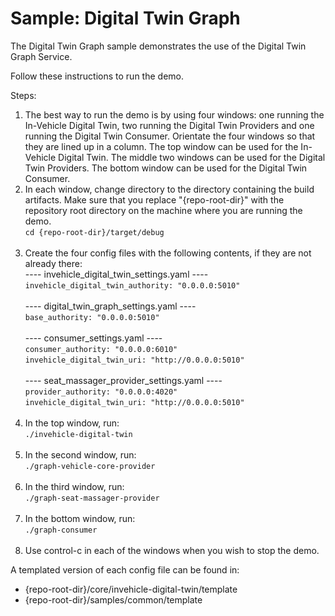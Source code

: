 # Sample: Digital Twin Graph

The Digital Twin Graph sample demonstrates the use of the Digital Twin Graph Service.

Follow these instructions to run the demo.

Steps:

1. The best way to run the demo is by using four windows: one running the In-Vehicle Digital Twin, two running the Digital Twin Providers and one running the Digital Twin Consumer.
Orientate the four windows so that they are lined up in a column. The top window can be used for the In-Vehicle Digital Twin.
The middle two windows can be used for the Digital Twin Providers. The bottom window can be used for the Digital Twin Consumer.<br>
1. In each window, change directory to the directory containing the build artifacts.
Make sure that you replace "{repo-root-dir}" with the repository root directory on the machine where you are running the demo.<br>
`cd {repo-root-dir}/target/debug`<br><br>
1. Create the four config files with the following contents, if they are not already there:<br>
---- invehicle_digital_twin_settings.yaml ----<br>
`invehicle_digital_twin_authority: "0.0.0.0:5010"`<br><br>
---- digital_twin_graph_settings.yaml ----<br>
`base_authority: "0.0.0.0:5010"`<br><br>
---- consumer_settings.yaml ----<br>
`consumer_authority: "0.0.0.0:6010"`<br>
`invehicle_digital_twin_uri: "http://0.0.0.0:5010"`<br><br>
---- seat_massager_provider_settings.yaml ----<br>
`provider_authority: "0.0.0.0:4020"`<br>
`invehicle_digital_twin_uri: "http://0.0.0.0:5010"`<br><br>
1. In the top window, run:<br>
`./invehicle-digital-twin`<br><br>
1. In the second window, run:<br>
`./graph-vehicle-core-provider`<br><br>
1. In the third window, run:<br>
`./graph-seat-massager-provider`<br><br>
1. In the bottom window, run:<br>
`./graph-consumer`<br><br>
1. Use control-c in each of the windows when you wish to stop the demo.

A templated version of each config file can be found in:

- {repo-root-dir}/core/invehicle-digital-twin/template
- {repo-root-dir}/samples/common/template
